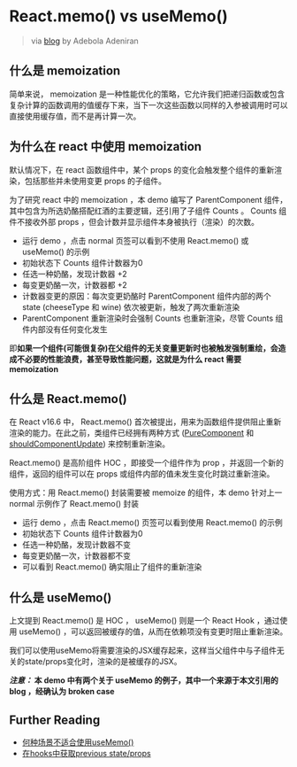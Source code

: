 # React.memo() vs useMemo()

> via [blog](https://blog.logrocket.com/react-memo-vs-usememo/) by Adebola Adeniran

## 什么是 memoization

简单来说， memoization 是一种性能优化的策略，它允许我们把递归函数或包含复杂计算的函数调用的值缓存下来，当下一次这些函数以同样的入参被调用时可以直接使用缓存值，而不是再计算一次。

## 为什么在 react 中使用 memoization

默认情况下，在 react 函数组件中，某个 props 的变化会触发整个组件的重新渲染，包括那些并未使用变更 props 的子组件。

为了研究 react 中的 memoization ，本 demo 编写了 ParentComponent 组件，其中包含为所选奶酪搭配红酒的主要逻辑，还引用了子组件 Counts 。 Counts 组件不接收外部 props ，但会计数并显示组件本身被执行（渲染）的次数。

- 运行 demo ，点击 normal 页签可以看到不使用 React.memo() 或 useMemo() 的示例
- 初始状态下 Counts 组件计数器为0
- 任选一种奶酪，发现计数器 +2
- 每变更奶酪一次，计数器都 +2
- 计数器变更的原因：每次变更奶酪时 ParentComponent 组件内部的两个 state (cheeseType 和 wine) 依次被更新，触发了两次重新渲染
- ParentComponent 重新渲染时会强制 Counts 也重新渲染，尽管 Counts 组件内部没有任何变化发生

即**如果一个组件(可能很复杂)在父组件的无关变量更新时也被触发强制重绘，会造成不必要的性能浪费，甚至导致性能问题，这就是为什么 react 需要 memoization**

## 什么是 React.memo()

在 React v16.6 中， React.memo() 首次被提出，用来为函数组件提供阻止重新渲染的能力。在此之前，类组件已经拥有两种方式 ([PureComponent](https://reactjs.org/docs/react-api.html#reactpurecomponent) 和 [shouldComponentUpdate](https://reactjs.org/docs/react-component.html#shouldcomponentupdate)) 来控制重新渲染。

React.memo() 是高阶组件 HOC ，即接受一个组件作为 prop ，并返回一个新的组件，返回的组件可以在 props 或组件内部的值未发生变化时跳过重新渲染。

使用方式：用 React.memo() 封装需要被 memoize 的组件，本 demo 针对上一 normal 示例作了 React.memo() 封装

- 运行 demo ，点击 React.memo() 页签可以看到使用 React.memo() 的示例
- 初始状态下 Counts 组件计数器为0
- 任选一种奶酪，发现计数器不变
- 每变更奶酪一次，计数器都不变
- 可以看到 React.memo() 确实阻止了组件的重新渲染

## 什么是 useMemo()

上文提到 React.memo() 是 HOC ， useMemo() 则是一个 React Hook ，通过使用 useMemo() ，可以返回被缓存的值，从而在依赖项没有变更时阻止重新渲染。

我们可以使用useMemo将需要渲染的JSX缓存起来，这样当父组件中与子组件无关的state/props变化时，渲染的是被缓存的JSX。

***注意：* 本 demo 中有两个关于 useMemo 的例子，其中一个来源于本文引用的 blog ，经确认为 broken case**

## Further Reading

- [何种场景不适合使用useMemo()](https://blog.logrocket.com/rethinking-hooks-memoization/)
- [在hooks中获取previous state/props](https://blog.logrocket.com/how-to-get-previous-props-state-with-react-hooks/)
